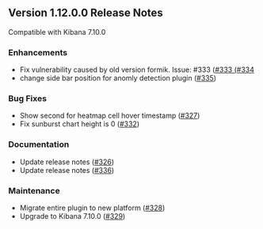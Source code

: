 ## Version 1.12.0.0 Release Notes

Compatible with Kibana 7.10.0

### Enhancements

* Fix vulnerability caused by old version formik. Issue: #333 ([#333 (#334](https://github.com/opendistro-for-elasticsearch/anomaly-detection-kibana-plugin/pull/333 (#334))
* change side bar position for anomly detection plugin ([#335](https://github.com/opendistro-for-elasticsearch/anomaly-detection-kibana-plugin/pull/335))

### Bug Fixes

* Show second for heatmap cell hover timestamp ([#327](https://github.com/opendistro-for-elasticsearch/anomaly-detection-kibana-plugin/pull/327))
* Fix sunburst chart height is 0 ([#332](https://github.com/opendistro-for-elasticsearch/anomaly-detection-kibana-plugin/pull/332))

### Documentation

* Update release notes ([#326](https://github.com/opendistro-for-elasticsearch/anomaly-detection-kibana-plugin/pull/326))
* Update release notes ([#336](https://github.com/opendistro-for-elasticsearch/anomaly-detection-kibana-plugin/pull/336))

### Maintenance

* Migrate entire plugin to new platform ([#328](https://github.com/opendistro-for-elasticsearch/anomaly-detection-kibana-plugin/pull/328))
* Upgrade to Kibana 7.10.0 ([#329](https://github.com/opendistro-for-elasticsearch/anomaly-detection-kibana-plugin/pull/329))
